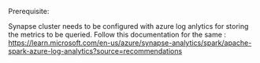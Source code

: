 

Prerequisite:

Synapse cluster needs to be configured with azure log anlytics for storing the metrics to be queried.
Follow this documentation for the same : https://learn.microsoft.com/en-us/azure/synapse-analytics/spark/apache-spark-azure-log-analytics?source=recommendations


